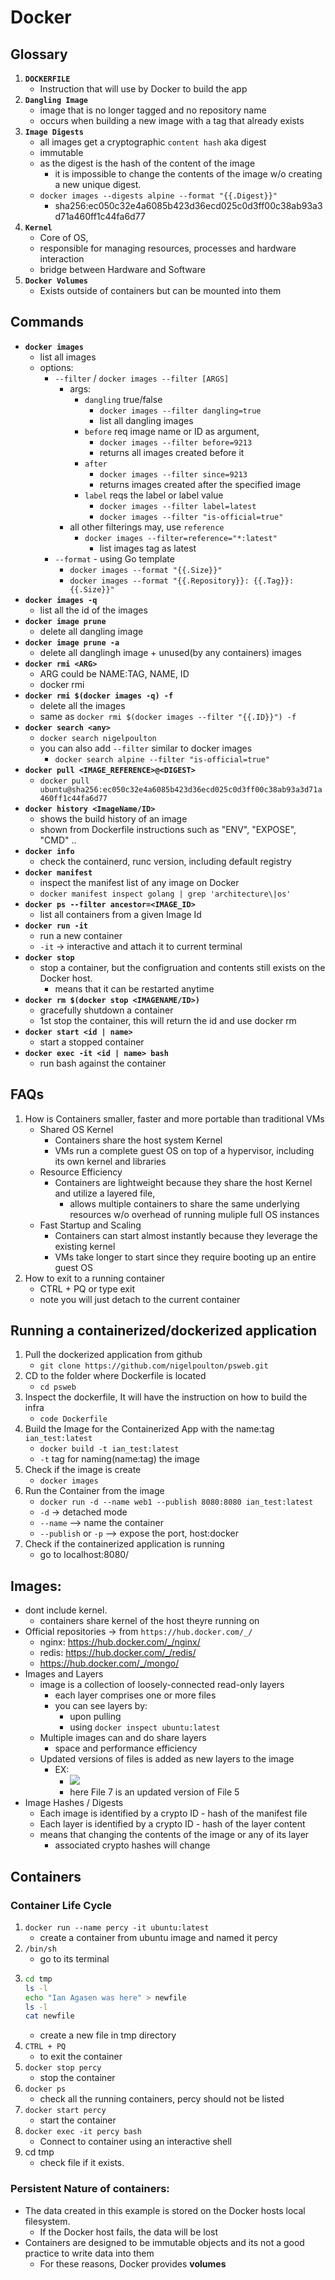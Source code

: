 # Docker

## Glossary
1. **`DOCKERFILE`**
   - Instruction that will use by Docker to build the app
2. **`Dangling Image`**
   - image that is no longer tagged and no repository name
   - occurs when building a new image with a tag that already exists
3. **`Image Digests`**
   - all images get a cryptographic `content hash` aka digest
   - immutable
   - as the digest is the hash of the content of the image
     - it is impossible to change the contents of the image w/o creating a new unique digest.
    - `docker images --digests alpine --format "{{.Digest}}"`
      - sha256:ec050c32e4a6085b423d36ecd025c0d3ff00c38ab93a3d71a460ff1c44fa6d77
4. **`Kernel`**
   - Core of OS,
   - responsible for managing resources, processes and hardware interaction
   - bridge between Hardware and Software
5. **`Docker Volumes`**
   - Exists outside of containers but can be mounted into them
## Commands
  - **`docker images`**
    - list all images
    - options:
      - `--filter` / `docker images --filter [ARGS]`
        - args:
          - `dangling` true/false
            - `docker images --filter dangling=true`
            - list all dangling images
          - `before` req image name or ID as argument, 
            - `docker images --filter before=9213`
            - returns all images created before it
          - `after`
            - `docker images --filter since=9213`
            - returns images created after the specified image
          - `label` reqs the label or label value
            - `docker images --filter label=latest`
            - `docker images --filter "is-official=true"`
        - all other filterings may, use `reference`
          - `docker images --filter=reference="*:latest"`
            - list images tag as latest
      - `--format` - using Go template
        - `docker images --format "{{.Size}}"`
        - `docker images --format "{{.Repository}}: {{.Tag}}: {{.Size}}"`
  - **`docker images -q`**
    - list all the id of the images
  - **`docker image prune`**
    - delete all dangling image
  - **`docker image prune -a`**
    - delete all danglingh image + unused(by any containers) images
  - **`docker rmi <ARG>`**
    - ARG could be NAME:TAG, NAME, ID
    - docker rmi
  - **`docker rmi $(docker images -q) -f`**
    - delete all the images
    - same as `docker rmi $(docker images --filter "{{.ID}}") -f`
  - **`docker search <any>`**
    - `docker search nigelpoulton`
    - you can also add `--filter` similar to docker images
      - `docker search alpine --filter "is-official=true"`
  - **`docker pull <IMAGE_REFERENCE>@<DIGEST>`**
    - `docker pull ubuntu@sha256:ec050c32e4a6085b423d36ecd025c0d3ff00c38ab93a3d71a460ff1c44fa6d77`
  - **`docker history <ImageName/ID>`**
    - shows the build history of an image
    - shown from Dockerfile instructions such as "ENV", "EXPOSE", "CMD" ..
  - **`docker info`**
    - check the containerd, runc version, including default registry
  - **`docker manifest`**
    - inspect the manifest list of any image on Docker
    - `docker manifest inspect golang | grep 'architecture\|os'`
  - **`docker ps --filter ancestor=<IMAGE_ID>`**
    - list all containers from a given Image Id
  - **`docker run -it`**
    - run a new container
    - `-it` -> interactive and attach it to current terminal
  - **`docker stop`**
    - stop a container, but the configruation and contents still exists on the Docker host.
      - means that it can be restarted anytime
  - **`docker rm $(docker stop <IMAGENAME/ID>)`**
    - gracefully shutdown a container
    - 1st stop the container, this will return the id and use docker rm
  - **`docker start <id | name>`**
    - start a stopped container
  - **`docker exec -it <id | name> bash`**
    - run bash against the container
  
## FAQs
1. How is Containers smaller, faster and more portable than traditional VMs
   - Shared OS Kernel
     - Containers share the host system Kernel
     - VMs run a complete guest OS on top of a hypervisor, including its own kernel and libraries
   - Resource Efficiency
     - Containers are lightweight because they share the host Kernel and utilize a layered file, 
       - allows multiple containers to share the same underlying resources w/o overhead of running muliple full OS instances
   - Fast Startup and Scaling
     - Containers can start almost instantly because they leverage the existing kernel
     - VMs take longer to start since they require booting up an entire guest OS
2. How to exit to a running container
   - CTRL + PQ or type exit
   - note you will just detach to the current container 

## Running a containerized/dockerized application
1. Pull the dockerized application from github
   - `git clone https://github.com/nigelpoulton/psweb.git`
2. CD to the folder where Dockerfile is located
   - `cd psweb`
3. Inspect the dockerfile, It will have the instruction on how to build the infra
   - `code Dockerfile`
4. Build the Image for the Containerized App with the name:tag `ian_test:latest`
   - `docker build -t ian_test:latest`
   - `-t` tag for naming(name:tag) the image
5. Check if the image is create
   - `docker images`
6. Run the Container from the image
   - `docker run -d --name web1 --publish 8080:8080 ian_test:latest`
   - `-d` -> detached mode
   - `--name` --> name the container
   - `--publish` or `-p` --> expose the port, host:docker
7. Check if the containerized application is running
   - go to localhost:8080/

## Images:
  - dont include kernel.
    - containers share kernel of the host theyre running on
  - Official repositories -> from `https://hub.docker.com/_/`
    - nginx: https://hub.docker.com/_/nginx/
    - redis: https://hub.docker.com/_/redis/
    - https://hub.docker.com/_/mongo/
  - Images and Layers
    - image is a collection of loosely-connected read-only layers
      - each layer comprises one or more files
      - you can see layers by:
        - upon pulling
        - using `docker inspect ubuntu:latest`
    - Multiple images can and do share layers
      - space and performance efficiency
    - Updated versions of files is added as new layers to the image
      - EX:
        - ![](screenshots/2023-08-21-22-34-04.png)
        - here File 7 is an updated version of File 5
  - Image Hashes / Digests
    - Each image is identified by a crypto ID - hash of the manifest file
    - Each layer is identified by a crypto ID - hash of the layer content
    - means that changing the contents of the image or any of its layer
      - associated crypto hashes will change

## Containers

### Container Life Cycle
1. `docker run --name percy -it ubuntu:latest`
   - create a container from ubuntu image and named it percy 
2. `/bin/sh`
   - go to its terminal
3. ```bash
   cd tmp
   ls -l
   echo "Ian Agasen was here" > newfile
   ls -l
   cat newfile
   ```
   - create a new file in tmp directory
4. `CTRL + PQ` 
   - to exit the container
5. `docker stop percy`
   - stop the container
6. `docker ps`
   - check all the running containers, percy should not be listed
7. `docker start percy`
   - start the container
8. `docker exec -it percy bash`  
   - Connect to container using an interactive shell
9. cd tmp
   - check file if it exists.

### Persistent Nature of containers:  
  - The data created in this example is stored on the Docker hosts local filesystem.
    - If the Docker host fails, the data will be lost
  - Containers are designed to be immutable objects and its not a good practice to write data into them
    - For these reasons, Docker provides **volumes**